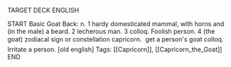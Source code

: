 TARGET DECK
ENGLISH

START
Basic
Goat
Back: n. 1 hardy domesticated mammal, with horns and (in the male) a beard. 2 lecherous man. 3 colloq. Foolish person. 4 (the goat) zodiacal sign or constellation capricorn.  get a person's goat colloq. Irritate a person. [old english]
Tags: [[Capricorn]], [[Capricorn_the_Goat]]
END
